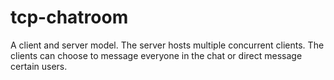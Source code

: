 # tcp-chatroom
A client and server model. The server hosts multiple concurrent clients. The clients can choose to message everyone in the chat or direct message certain users.
